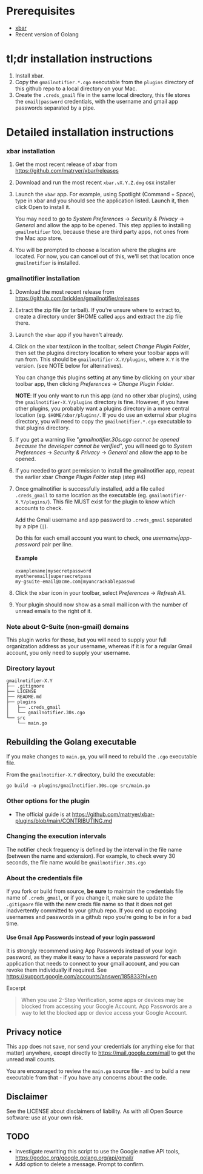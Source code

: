 # Prerequisites
* [xbar](https://github.com/matryer/xbar)
* Recent version of Golang

# tl;dr installation instructions
1.  Install xbar.
1.  Copy the `gmailnotifier.*.cgo` executable from the `plugins` directory of this github repo to a local directory on your Mac.
1.  Create the `.creds_gmail` file in the same local directory, this file stores the `email|password` credentials, with the username and gmail app passwords separated by a pipe.

# Detailed installation instructions 

### xbar installation
1.  Get the most recent release of xbar from https://github.com/matryer/xbar/releases
1.  Download and run the most recent `xbar.vX.Y.Z.dmg` osx installer
1.  Launch the `xbar` app. For example, using Spotlight (Command + Space), type in xbar and you should see the application listed.
    Launch it, then click Open to install it.
    
    You may need to go to *System Preferences* -> *Security & Privacy* -> *General* and allow the app to be opened. This step applies to installing `gmailnotifier` too, because these are third party apps, not ones from the Mac app store.
1.  You will be prompted to choose a location where the plugins are located. For now, you can cancel out of this, we'll set that location once `gmailnotifier` is installed.

### gmailnotifier installation
1.  Download the most recent release from https://github.com/bricklen/gmailnotifier/releases
1.  Extract the zip file (or tarball). If you're unsure where to extract to, create a directory under $HOME called `apps` and extract the zip file there.
1.  Launch the `xbar` app if you haven't already.
1.  Click on the xbar text/icon in the toolbar, select *Change Plugin Folder*, then set the plugins directory location to where your toolbar apps will run from. This should be `gmailnotifier-X.Y/plugins`, where `X.Y` is the version. (see NOTE below for alternatives).
    
    You can change this plugins setting at any time by clicking on your xbar toolbar app, then clicking *Preferences* ->  *Change Plugin Folder*.
    
    **NOTE**: If you only want to run this app (and no other xbar plugins), using the `gmailnotifier-X.Y/plugins` directory is fine. However, if you have other plugins, you probably want a plugins directory in a more central location (eg. `$HOME/xbar/plugins/`.
    If you do use an external xbar plugins directory, you will need to copy the `gmailnotifier.*.cgo` executable to that plugins directory.
1.  If you get a warning like "*gmailnotifier.30s.cgo cannot be opened because the developer cannot be verified*", you will need go to *System Preferences* -> *Security & Privacy* -> *General* and allow the app to be opened.
1.  If you needed to grant permission to install the gmailnotifier app, repeat the earlier xbar *Change Plugin Folder* step (step #4)
1.  Once gmailnotifier is successfully installed, add a file called `.creds_gmail` to same location as the executable (eg. `gmailnotifier-X.Y/plugins/`). This file MUST exist for the plugin to know which accounts to check.
    
    Add the Gmail username and app password to `.creds_gmail` separated by a pipe (`|`).
    
    Do this for each email account you want to check, one *username|app-password* pair per line. 

    #### Example
    ```
    examplename|mysecretpassword
    myotheremail|supersecretpass
    my-gsuite-email@acme.com|myuncrackablepasswd
    ```
1.  Click the xbar icon in your toolbar, select *Preferences* -> *Refresh All*.
1.  Your plugin should now show as a small mail icon with the number of unread emails to the right of it.

### Note about G-Suite (non-gmail) domains
This plugin works for those, but you will need to supply your full organization address as your username, whereas if it is for a regular Gmail account, you only need to supply your username.

### Directory layout
```
gmailnotifier-X.Y
├── .gitignore
├── LICENSE
├── README.md
├── plugins
│   ├── .creds_gmail
│   └── gmailnotifier.30s.cgo
└── src
    └── main.go
```

## Rebuilding the Golang executable
If you make changes to `main.go`, you will need to rebuild the `.cgo` executable file.

From the `gmailnotifier-X.Y` directory, build the executable:
```
go build -o plugins/gmailnotifier.30s.cgo src/main.go
```

### Other options for the plugin
* The official guide is at https://github.com/matryer/xbar-plugins/blob/main/CONTRIBUTING.md

### Changing the execution intervals
The notifier check frequency is defined by the interval in the file name (between the name and extension). For example, to check every 30 seconds, the file name would be `gmailnotifier.30s.cgo`

### About the credentials file
If you fork or build from source, **be sure** to maintain the credentials file name of `.creds_gmail`, or if you change it, make sure to update the `.gitignore` file with the new creds file name so that it does not get inadvertently committed to your github repo. If you end up exposing usernames and passwords in a github repo you're going to be in for a bad time.

#### Use Gmail App Passwords instead of your login password
It is strongly recommend using App Passwords instead of your login password, as they make it easy to have a separate password for each application that needs to connect to your gmail account, and you can revoke them individually if required.
See https://support.google.com/accounts/answer/185833?hl=en

Excerpt
> When you use 2-Step Verification, some apps or devices may be blocked from accessing your Google Account. App Passwords are a way to let the blocked app or device access your Google Account.

## Privacy notice
This app does not save, nor send your credentials (or anything else for that matter) anywhere, except directly to https://mail.google.com/mail to get the unread mail counts.

You are encouraged to review the `main.go` source file - and to build a new executable from that - if you have any concerns about the code.

## Disclaimer
See the LICENSE about disclaimers of liability. As with all Open Source software: use at your own risk. 

## TODO
- Investigate rewriting this script to use the Google native API tools, https://godoc.org/google.golang.org/api/gmail/
- Add option to delete a message. Prompt to confirm.
